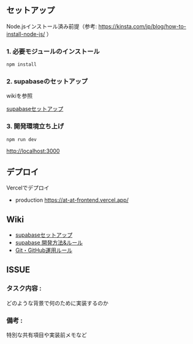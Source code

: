 ## セットアップ
Node.jsインストール済み前提（参考: https://kinsta.com/jp/blog/how-to-install-node-js/ ）

### 1. 必要モジュールのインストール
```bash
npm install
```

### 2. supabaseのセットアップ
wikiを参照

[supabaseセットアップ](https://github.com/atsuh1r0/at_at/wiki/supabase-%E9%96%8B%E7%99%BA%E7%92%B0%E5%A2%83%E3%82%BB%E3%83%83%E3%83%88%E3%82%A2%E3%83%83%E3%83%97)

### 3. 開発環境立ち上げ
```bash
npm run dev
```
[http://localhost:3000](http://localhost:3000) 


## デプロイ
Vercelでデプロイ
- production https://at-at-frontend.vercel.app/


## Wiki
- [supabaseセットアップ](https://github.com/atsuh1r0/at_at/wiki/supabase-%E9%96%8B%E7%99%BA%E7%92%B0%E5%A2%83%E3%82%BB%E3%83%83%E3%83%88%E3%82%A2%E3%83%83%E3%83%97)
- [supabase 開発方法&ルール](https://github.com/atsuh1r0/at_at/wiki/supabase-%E9%96%8B%E7%99%BA%E6%96%B9%E6%B3%95&%E3%83%AB%E3%83%BC%E3%83%AB)
- [Git・GitHub運用ルール](https://github.com/atsuh1r0/at_at/wiki/Git&GitHub-%E9%81%8B%E7%94%A8%E3%83%AB%E3%83%BC%E3%83%AB)


## ISSUE  


### タスク内容 :    

どのような背景で何のために実装するのか

### 備考 :

特別な共有項目や実装前メモなど
